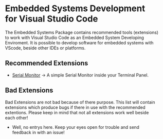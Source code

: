 # Embedded Systems Development for Visual Studio Code

The Embedded Systems Package contains recommended tools (extensions) to work with Visual Studio Code as an Embedded System Developing Enviroment. It is possible to develop software for embedded systems with VScode, beside other IDEs or platforms.  

## Recommended Extensions
- [Serial Monitor](https://marketplace.visualstudio.com/items?itemName=ms-vscode.vscode-serial-monitor) -> A simple Serial Monitor inside your Terminal Panel.

## Bad Extensions
Bad Extensions are not bad because of there purpose. This list will contain extensions which produce bugs if there in use with the recommended extentions. Please keep in mind that not all extensions work well beside each other!

- Well, no entrys here. Keep your eyes open for trouble and send feedback in with an issue!


